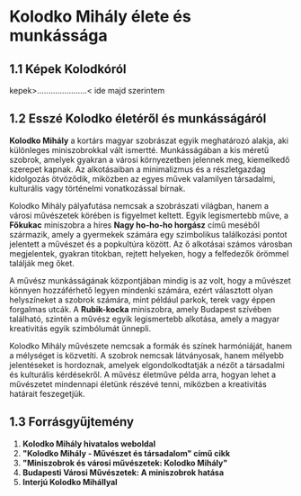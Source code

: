 # Kolodko Mihály élete és munkássága

## 1.1 Képek Kolodkóról

kepek>......................< ide majd szerintem

## 1.2 Esszé Kolodko életéről és munkásságáról

**Kolodko Mihály** a kortárs magyar szobrászat egyik meghatározó alakja, aki különleges miniszobrokkal vált ismertté. Munkásságában a kis méretű szobrok, amelyek gyakran a városi környezetben jelennek meg, kiemelkedő szerepet kapnak. Az alkotásaiban a minimalizmus és a részletgazdag kidolgozás ötvöződik, miközben az egyes művek valamilyen társadalmi, kulturális vagy történelmi vonatkozással bírnak.



Kolodko Mihály pályafutása nemcsak a szobrászati világban, hanem a városi művészetek körében is figyelmet keltett. Egyik legismertebb műve, a **Főkukac** miniszobra a híres **Nagy ho-ho-ho horgász** című meséből származik, amely a gyermekek számára egy szimbolikus találkozási pontot jelentett a művészet és a popkultúra között. Az ő alkotásai számos városban megjelentek, gyakran titokban, rejtett helyeken, hogy a felfedezők örömmel találják meg őket.

A művész munkásságának központjában mindig is az volt, hogy a művészet könnyen hozzáférhető legyen mindenki számára, ezért választott olyan helyszíneket a szobrok számára, mint például parkok, terek vagy éppen forgalmas utcák. A **Rubik-kocka** miniszobra, amely Budapest szívében található, szintén a művész egyik legismertebb alkotása, amely a magyar kreativitás egyik szimbólumát ünnepli.

Kolodko Mihály művészete nemcsak a formák és színek harmóniáját, hanem a mélységet is közvetíti. A szobrok nemcsak látványosak, hanem mélyebb jelentéseket is hordoznak, amelyek elgondolkodtatják a nézőt a társadalmi és kulturális kérdésekről. A művész életműve példa arra, hogyan lehet a művészetet mindennapi életünk részévé tenni, miközben a kreativitás határait feszegetjük.

## 1.3 Forrásgyűjtemény

1. **Kolodko Mihály hivatalos weboldal** 
2. **"Kolodko Mihály - Művészet és társadalom" című cikk**
3. **"Miniszobrok és városi művészetek: Kolodko Mihály"**
4. **Budapesti Városi Művészetek: A miniszobrok hatása**
5. **Interjú Kolodko Mihállyal**


